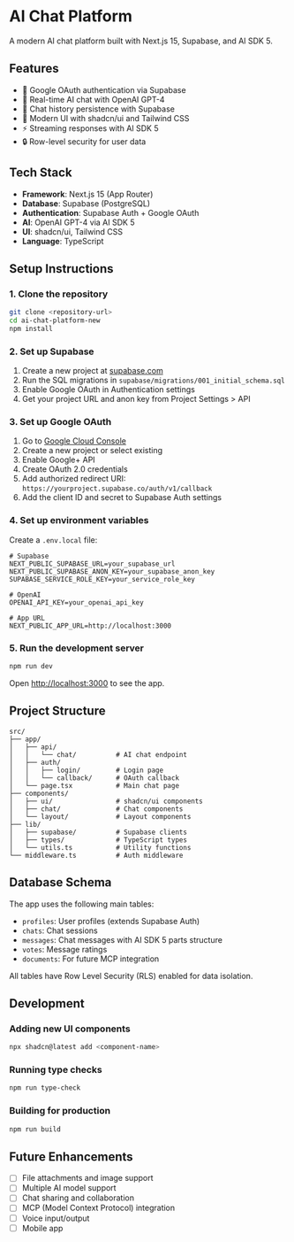 # AI Chat Platform

A modern AI chat platform built with Next.js 15, Supabase, and AI SDK 5.

## Features

- 🔐 Google OAuth authentication via Supabase
- 💬 Real-time AI chat with OpenAI GPT-4
- 📁 Chat history persistence with Supabase
- 🎨 Modern UI with shadcn/ui and Tailwind CSS
- ⚡ Streaming responses with AI SDK 5
- 🔒 Row-level security for user data

## Tech Stack

- **Framework**: Next.js 15 (App Router)
- **Database**: Supabase (PostgreSQL)
- **Authentication**: Supabase Auth + Google OAuth
- **AI**: OpenAI GPT-4 via AI SDK 5
- **UI**: shadcn/ui, Tailwind CSS
- **Language**: TypeScript

## Setup Instructions

### 1. Clone the repository

```bash
git clone <repository-url>
cd ai-chat-platform-new
npm install
```

### 2. Set up Supabase

1. Create a new project at [supabase.com](https://supabase.com)
2. Run the SQL migrations in `supabase/migrations/001_initial_schema.sql`
3. Enable Google OAuth in Authentication settings
4. Get your project URL and anon key from Project Settings > API

### 3. Set up Google OAuth

1. Go to [Google Cloud Console](https://console.cloud.google.com)
2. Create a new project or select existing
3. Enable Google+ API
4. Create OAuth 2.0 credentials
5. Add authorized redirect URI: `https://yourproject.supabase.co/auth/v1/callback`
6. Add the client ID and secret to Supabase Auth settings

### 4. Set up environment variables

Create a `.env.local` file:

```env
# Supabase
NEXT_PUBLIC_SUPABASE_URL=your_supabase_url
NEXT_PUBLIC_SUPABASE_ANON_KEY=your_supabase_anon_key
SUPABASE_SERVICE_ROLE_KEY=your_service_role_key

# OpenAI
OPENAI_API_KEY=your_openai_api_key

# App URL
NEXT_PUBLIC_APP_URL=http://localhost:3000
```

### 5. Run the development server

```bash
npm run dev
```

Open [http://localhost:3000](http://localhost:3000) to see the app.

## Project Structure

```
src/
├── app/
│   ├── api/
│   │   └── chat/          # AI chat endpoint
│   ├── auth/
│   │   ├── login/         # Login page
│   │   └── callback/      # OAuth callback
│   └── page.tsx           # Main chat page
├── components/
│   ├── ui/                # shadcn/ui components
│   ├── chat/              # Chat components
│   └── layout/            # Layout components
├── lib/
│   ├── supabase/          # Supabase clients
│   ├── types/             # TypeScript types
│   └── utils.ts           # Utility functions
└── middleware.ts          # Auth middleware
```

## Database Schema

The app uses the following main tables:

- `profiles`: User profiles (extends Supabase Auth)
- `chats`: Chat sessions
- `messages`: Chat messages with AI SDK 5 parts structure
- `votes`: Message ratings
- `documents`: For future MCP integration

All tables have Row Level Security (RLS) enabled for data isolation.

## Development

### Adding new UI components

```bash
npx shadcn@latest add <component-name>
```

### Running type checks

```bash
npm run type-check
```

### Building for production

```bash
npm run build
```

## Future Enhancements

- [ ] File attachments and image support
- [ ] Multiple AI model support
- [ ] Chat sharing and collaboration
- [ ] MCP (Model Context Protocol) integration
- [ ] Voice input/output
- [ ] Mobile app
